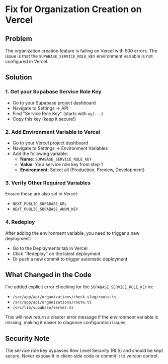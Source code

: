 # Fix for Organization Creation on Vercel

## Problem
The organization creation feature is failing on Vercel with 500 errors. The issue is that the `SUPABASE_SERVICE_ROLE_KEY` environment variable is not configured in Vercel.

## Solution

### 1. Get your Supabase Service Role Key
- Go to your Supabase project dashboard
- Navigate to Settings → API
- Find "Service Role Key" (starts with `eyJ...`)
- Copy this key (keep it secure!)

### 2. Add Environment Variable to Vercel
- Go to your Vercel project dashboard
- Navigate to Settings → Environment Variables
- Add the following variable:
  - **Name**: `SUPABASE_SERVICE_ROLE_KEY`
  - **Value**: Your service role key from step 1
  - **Environment**: Select all (Production, Preview, Development)

### 3. Verify Other Required Variables
Ensure these are also set in Vercel:
- `NEXT_PUBLIC_SUPABASE_URL`
- `NEXT_PUBLIC_SUPABASE_ANON_KEY`

### 4. Redeploy
After adding the environment variable, you need to trigger a new deployment:
- Go to the Deployments tab in Vercel
- Click "Redeploy" on the latest deployment
- Or push a new commit to trigger automatic deployment

## What Changed in the Code
I've added explicit error checking for the `SUPABASE_SERVICE_ROLE_KEY` in:
- `/src/app/api/organizations/check-slug/route.ts`
- `/src/app/api/organizations/route.ts`
- `/src/lib/supabase/server.ts`

This will now return a clearer error message if the environment variable is missing, making it easier to diagnose configuration issues.

## Security Note
The service role key bypasses Row Level Security (RLS) and should be kept secure. Never expose it in client-side code or commit it to version control.